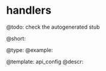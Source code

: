handlers
=============

@todo:
	check the autogenerated stub


@short:
	

@type: 
@example:


@template:	api_config
@descr:


